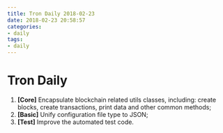 ```yaml
---
title: Tron Daily 2018-02-23
date: 2018-02-23 20:58:57
categories:
- daily
tags:
- daily
---
```


# Tron Daily


1. **[Core]** Encapsulate blockchain related utils classes, including: create blocks, create transactions, print data and other common methods;
2. **[Basic]** Unify configuration file type to JSON;
3. **[Test]** Improve the automated test code.


